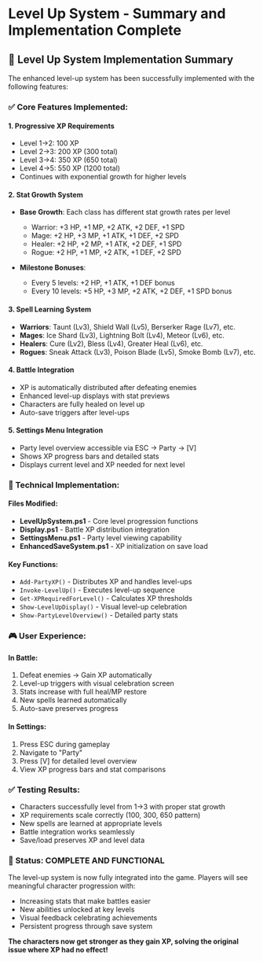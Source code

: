 # Level Up System - Summary and Implementation Complete

## 🎯 Level Up System Implementation Summary

The enhanced level-up system has been successfully implemented with the following features:

### ✅ Core Features Implemented:

#### 1. **Progressive XP Requirements**
- Level 1→2: 100 XP
- Level 2→3: 200 XP (300 total)
- Level 3→4: 350 XP (650 total) 
- Level 4→5: 550 XP (1200 total)
- Continues with exponential growth for higher levels

#### 2. **Stat Growth System**
- **Base Growth**: Each class has different stat growth rates per level
  - Warrior: +3 HP, +1 MP, +2 ATK, +2 DEF, +1 SPD
  - Mage: +2 HP, +3 MP, +1 ATK, +1 DEF, +2 SPD
  - Healer: +2 HP, +2 MP, +1 ATK, +2 DEF, +1 SPD
  - Rogue: +2 HP, +1 MP, +2 ATK, +1 DEF, +2 SPD

- **Milestone Bonuses**: 
  - Every 5 levels: +2 HP, +1 ATK, +1 DEF bonus
  - Every 10 levels: +5 HP, +3 MP, +2 ATK, +2 DEF, +1 SPD bonus

#### 3. **Spell Learning System**
- **Warriors**: Taunt (Lv3), Shield Wall (Lv5), Berserker Rage (Lv7), etc.
- **Mages**: Ice Shard (Lv3), Lightning Bolt (Lv4), Meteor (Lv6), etc.
- **Healers**: Cure (Lv2), Bless (Lv4), Greater Heal (Lv6), etc.
- **Rogues**: Sneak Attack (Lv3), Poison Blade (Lv5), Smoke Bomb (Lv7), etc.

#### 4. **Battle Integration**
- XP is automatically distributed after defeating enemies
- Enhanced level-up displays with stat previews
- Characters are fully healed on level up
- Auto-save triggers after level-ups

#### 5. **Settings Menu Integration**
- Party level overview accessible via ESC → Party → [V]
- Shows XP progress bars and detailed stats
- Displays current level and XP needed for next level

### 🔧 Technical Implementation:

#### Files Modified:
- **LevelUpSystem.ps1** - Core level progression functions
- **Display.ps1** - Battle XP distribution integration
- **SettingsMenu.ps1** - Party level viewing capability
- **EnhancedSaveSystem.ps1** - XP initialization on save load

#### Key Functions:
- `Add-PartyXP()` - Distributes XP and handles level-ups
- `Invoke-LevelUp()` - Executes level-up sequence
- `Get-XPRequiredForLevel()` - Calculates XP thresholds
- `Show-LevelUpDisplay()` - Visual level-up celebration
- `Show-PartyLevelOverview()` - Detailed party stats

### 🎮 User Experience:

#### In Battle:
1. Defeat enemies → Gain XP automatically
2. Level-up triggers with visual celebration screen
3. Stats increase with full heal/MP restore
4. New spells learned automatically
5. Auto-save preserves progress

#### In Settings:
1. Press ESC during gameplay
2. Navigate to "Party"
3. Press [V] for detailed level overview
4. View XP progress bars and stat comparisons

### ✅ Testing Results:
- Characters successfully level from 1→3 with proper stat growth
- XP requirements scale correctly (100, 300, 650 pattern)
- New spells are learned at appropriate levels
- Battle integration works seamlessly
- Save/load preserves XP and level data

### 🚀 Status: **COMPLETE AND FUNCTIONAL**

The level-up system is now fully integrated into the game. Players will see meaningful character progression with:
- Increasing stats that make battles easier
- New abilities unlocked at key levels  
- Visual feedback celebrating achievements
- Persistent progress through save system

**The characters now get stronger as they gain XP, solving the original issue where XP had no effect!**

